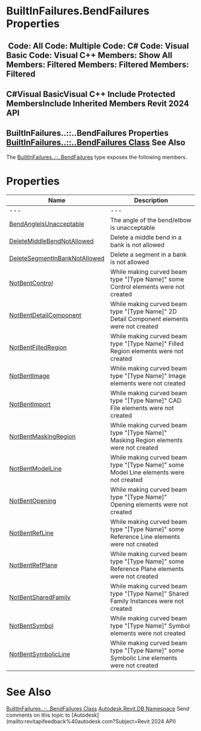# BuiltInFailures.BendFailures Properties

﻿
 Code: All Code: Multiple Code: C# Code: Visual Basic Code: Visual C++  Members: Show All Members: Filtered Members: Filtered Members: Filtered   
---  
C#Visual BasicVisual C++
Include Protected MembersInclude Inherited Members
Revit 2024 API  
---  
BuiltInFailures..::..BendFailures Properties  
[BuiltInFailures..::..BendFailures Class](0c504e8d-3d3b-0f84-e5e1-a6e47fdcf232.md "BuiltInFailures.BendFailures Class") See Also  
---  
The [BuiltInFailures..::..BendFailures](0c504e8d-3d3b-0f84-e5e1-a6e47fdcf232.md "BuiltInFailures.BendFailures Class") type exposes the following members.
# Properties
| Name | Description |
| --- | --- |
| --- | --- | --- |
| [BendAngleIsUnacceptable](b0093d81-01f6-c6bf-cf95-f2ab465706d5.md "BendAngleIsUnacceptable Property") | The angle of the bend/elbow is unacceptable |
| [DeleteMiddleBendNotAllowed](5e38e54d-34e4-5f61-1dd3-69ffd56b8e6c.md "DeleteMiddleBendNotAllowed Property") | Delete a middle bend in a bank is not allowed |
| [DeleteSegmentInBankNotAllowed](b611bda8-9f59-63a0-eeb9-8c1e5a9849ef.md "DeleteSegmentInBankNotAllowed Property") | Delete a segment in a bank is not allowed |
| [NotBentControl](9861ca80-a317-588b-4ae6-582914ae618d.md "NotBentControl Property") | While making curved beam type "[Type Name]" some Control elements were not created |
| [NotBentDetailComponent](379c121d-6960-41a0-1b6b-d1033472d97e.md "NotBentDetailComponent Property") | While making curved beam type "[Type Name]" 2D Detail Component elements were not created |
| [NotBentFilledRegion](d46c23db-ab6c-1b6d-a31f-a44e1069228a.md "NotBentFilledRegion Property") | While making curved beam type "[Type Name]" Filled Region elements were not created |
| [NotBentImage](37fb3691-b21d-61ff-7576-efc08a2fd57a.md "NotBentImage Property") | While making curved beam type "[Type Name]" Image elements were not created |
| [NotBentImport](7e19fe0c-4cf8-d9d2-9549-bdbf56e408b1.md "NotBentImport Property") | While making curved beam type "[Type Name]" CAD File elements were not created |
| [NotBentMaskingRegion](6ba0feae-ffab-e82e-a551-52319aa7c65a.md "NotBentMaskingRegion Property") | While making curved beam type "[Type Name]" Masking Region elements were not created |
| [NotBentModelLine](59bf8ee1-e094-f337-94cd-abe12445b5b8.md "NotBentModelLine Property") | While making curved beam type "[Type Name]" some Model Line elements were not created |
| [NotBentOpening](5565fc31-45e8-2fff-9682-64f8473a20d4.md "NotBentOpening Property") | While making curved beam type "[Type Name]" Opening elements were not created |
| [NotBentRefLine](f3dfbaab-e479-1ded-8d64-ac51910ae607.md "NotBentRefLine Property") | While making curved beam type "[Type Name]" some Reference Line elements were not created |
| [NotBentRefPlane](8e98c870-a6cb-3c0a-1743-d4adae4eab74.md "NotBentRefPlane Property") | While making curved beam type "[Type Name]" some Reference Plane elements were not created |
| [NotBentSharedFamily](1b044c80-e60b-3495-2960-5c14a172097d.md "NotBentSharedFamily Property") | While making curved beam type "[Type Name]" Shared Family Instances were not created |
| [NotBentSymbol](af0bf909-a1ac-d826-8c99-a6967adcf30e.md "NotBentSymbol Property") | While making curved beam type "[Type Name]" Symbol elements were not created |
| [NotBentSymbolicLine](46e2c8c2-7346-9ea0-13dc-d497a172181d.md "NotBentSymbolicLine Property") | While making curved beam type "[Type Name]" some Symbolic Line elements were not created |

# See Also
[BuiltInFailures..::..BendFailures Class](0c504e8d-3d3b-0f84-e5e1-a6e47fdcf232.md "BuiltInFailures.BendFailures Class")
[Autodesk.Revit.DB Namespace](87546ba7-461b-c646-cbb1-2cb8f5bff8b2.md "Autodesk.Revit.DB Namespace")
Send comments on this topic to [Autodesk](mailto:revitapifeedback%40autodesk.com?Subject=Revit 2024 API)